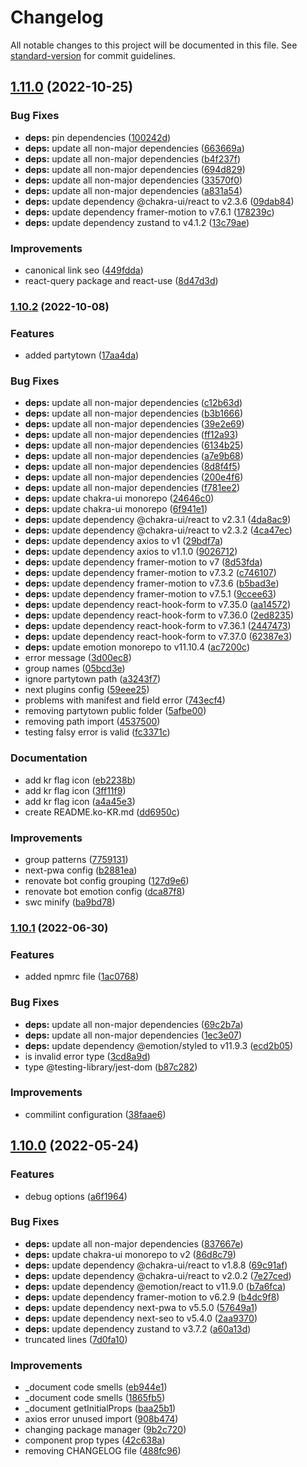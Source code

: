 # Changelog

All notable changes to this project will be documented in this file. See [standard-version](https://github.com/conventional-changelog/standard-version) for commit guidelines.

## [1.11.0](https://github.com/gmatthewsfeuer/next-plate/compare/v1.10.2...v1.11.0) (2022-10-25)

### Bug Fixes

- **deps:** pin dependencies ([100242d](https://github.com/gmatthewsfeuer/next-plate/commit/100242d653c89c23257ec55b37570ba1cd979e44))
- **deps:** update all non-major dependencies ([663669a](https://github.com/gmatthewsfeuer/next-plate/commit/663669a4d45a99ff974bfea9a68061c33a550740))
- **deps:** update all non-major dependencies ([b4f237f](https://github.com/gmatthewsfeuer/next-plate/commit/b4f237f5b69dbb65037449256ba17cfb8d7b4f26))
- **deps:** update all non-major dependencies ([694d829](https://github.com/gmatthewsfeuer/next-plate/commit/694d82940d1ffd1d6386435a2e401d3d6d41e337))
- **deps:** update all non-major dependencies ([33570f0](https://github.com/gmatthewsfeuer/next-plate/commit/33570f0ccf98da53a72919020e2f954a69d78e5a))
- **deps:** update all non-major dependencies ([a831a54](https://github.com/gmatthewsfeuer/next-plate/commit/a831a545340dbe1e3b7f707c051af4526785f407))
- **deps:** update dependency @chakra-ui/react to v2.3.6 ([09dab84](https://github.com/gmatthewsfeuer/next-plate/commit/09dab848406bc0006d468bb96e4b227b97419c7f))
- **deps:** update dependency framer-motion to v7.6.1 ([178239c](https://github.com/gmatthewsfeuer/next-plate/commit/178239c4d28a7e4669d172ff82e6576b43006f16))
- **deps:** update dependency zustand to v4.1.2 ([13c79ae](https://github.com/gmatthewsfeuer/next-plate/commit/13c79aeeb174202b7b0a29c54fbc26c6b6165831))

### Improvements

- canonical link seo ([449fdda](https://github.com/gmatthewsfeuer/next-plate/commit/449fdda8e3aeec770c6f2666725b04f993b587e0))
- react-query package and react-use ([8d47d3d](https://github.com/gmatthewsfeuer/next-plate/commit/8d47d3d1ea5432f12b70a64d4f5c87df59210a25))

### [1.10.2](https://github.com/gmatthewsfeuer/next-plate/compare/v1.10.1...v1.10.2) (2022-10-08)

### Features

- added partytown ([17aa4da](https://github.com/gmatthewsfeuer/next-plate/commit/17aa4da93725c4d9c471c37ac361186dbbd8572c))

### Bug Fixes

- **deps:** update all non-major dependencies ([c12b63d](https://github.com/gmatthewsfeuer/next-plate/commit/c12b63d2459e8e4137228f8a3adfc3db79d0149e))
- **deps:** update all non-major dependencies ([b3b1666](https://github.com/gmatthewsfeuer/next-plate/commit/b3b16666f6d583babc94fbb2f92a3a81aa1bc44a))
- **deps:** update all non-major dependencies ([39e2e69](https://github.com/gmatthewsfeuer/next-plate/commit/39e2e69e61f68804ff1afbbd24f61a70a3335b3a))
- **deps:** update all non-major dependencies ([ff12a93](https://github.com/gmatthewsfeuer/next-plate/commit/ff12a93da0178e4bc06ed098ed0cbaa64de1438c))
- **deps:** update all non-major dependencies ([6134b25](https://github.com/gmatthewsfeuer/next-plate/commit/6134b255610efd0d7f0599878038bd34ebe1c9be))
- **deps:** update all non-major dependencies ([a7e9b68](https://github.com/gmatthewsfeuer/next-plate/commit/a7e9b688e134a0d18b953920153c7a6df33bede1))
- **deps:** update all non-major dependencies ([8d8f4f5](https://github.com/gmatthewsfeuer/next-plate/commit/8d8f4f532c01a27c87a179c726b22b9097a952c5))
- **deps:** update all non-major dependencies ([200e4f6](https://github.com/gmatthewsfeuer/next-plate/commit/200e4f64cd12ff5f31f015e70042181896a53025))
- **deps:** update all non-major dependencies ([f781ee2](https://github.com/gmatthewsfeuer/next-plate/commit/f781ee2b9078cd2540d83119547045ea67c5528e))
- **deps:** update chakra-ui monorepo ([24646c0](https://github.com/gmatthewsfeuer/next-plate/commit/24646c0a92b108798fd54a814acf9685471d4f0a))
- **deps:** update chakra-ui monorepo ([6f941e1](https://github.com/gmatthewsfeuer/next-plate/commit/6f941e1b7e9d91ddce29816b5830341576e1a00f))
- **deps:** update dependency @chakra-ui/react to v2.3.1 ([4da8ac9](https://github.com/gmatthewsfeuer/next-plate/commit/4da8ac9c1693791ddc2ba1ac7e4da82377e5914a))
- **deps:** update dependency @chakra-ui/react to v2.3.2 ([4ca47ec](https://github.com/gmatthewsfeuer/next-plate/commit/4ca47ecb691ffe8bc8a5cb4e1ae5c4ee6bc70d14))
- **deps:** update dependency axios to v1 ([29bdf7a](https://github.com/gmatthewsfeuer/next-plate/commit/29bdf7a2e6a0b0f15db47507d222cb527141fc34))
- **deps:** update dependency axios to v1.1.0 ([9026712](https://github.com/gmatthewsfeuer/next-plate/commit/902671255dde81f795bc972b3dbc20e90da505b4))
- **deps:** update dependency framer-motion to v7 ([8d53fda](https://github.com/gmatthewsfeuer/next-plate/commit/8d53fda787e9b518a9598503694b2b2d82151bae))
- **deps:** update dependency framer-motion to v7.3.2 ([c746107](https://github.com/gmatthewsfeuer/next-plate/commit/c7461074d5718c25f51c58d14edfdc0cba51c8de))
- **deps:** update dependency framer-motion to v7.3.6 ([b5bad3e](https://github.com/gmatthewsfeuer/next-plate/commit/b5bad3e3e977793ed8ca173fb80c8fedbbecfd20))
- **deps:** update dependency framer-motion to v7.5.1 ([9ccee63](https://github.com/gmatthewsfeuer/next-plate/commit/9ccee63b6c04c8b618a5b55335ce3ce2fd385df9))
- **deps:** update dependency react-hook-form to v7.35.0 ([aa14572](https://github.com/gmatthewsfeuer/next-plate/commit/aa145722d2f70136a5bf5e6834e7d42391a11bb5))
- **deps:** update dependency react-hook-form to v7.36.0 ([2ed8235](https://github.com/gmatthewsfeuer/next-plate/commit/2ed8235594c7edcaaf2c190a871647cfc386408b))
- **deps:** update dependency react-hook-form to v7.36.1 ([2447473](https://github.com/gmatthewsfeuer/next-plate/commit/244747337da818d53ceaf756f5038777687e1872))
- **deps:** update dependency react-hook-form to v7.37.0 ([62387e3](https://github.com/gmatthewsfeuer/next-plate/commit/62387e3d1dd3715c904c6f71aa4422323ce17c98))
- **deps:** update emotion monorepo to v11.10.4 ([ac7200c](https://github.com/gmatthewsfeuer/next-plate/commit/ac7200c8f9c7ba50f9d92d2e6b17b057cc818ea6))
- error message ([3d00ec8](https://github.com/gmatthewsfeuer/next-plate/commit/3d00ec8fbf7dc72e2999041c334621d0183cfaf1))
- group names ([05bcd3e](https://github.com/gmatthewsfeuer/next-plate/commit/05bcd3e408e2a6e7682dd37760bfdb22c9e65915))
- ignore partytown path ([a3243f7](https://github.com/gmatthewsfeuer/next-plate/commit/a3243f76c29d4859f4e05d8a50553931fd8f6ec9))
- next plugins config ([59eee25](https://github.com/gmatthewsfeuer/next-plate/commit/59eee25d81c801f9a5ed6fcebb4d942c85f455d0))
- problems with manifest and field error ([743ecf4](https://github.com/gmatthewsfeuer/next-plate/commit/743ecf4cb4c99b05f46e13adf050376e94e15e26))
- removing partytown public folder ([5afbe00](https://github.com/gmatthewsfeuer/next-plate/commit/5afbe008d60fa10eb6b4f20f811f214f26561269))
- removing path import ([4537500](https://github.com/gmatthewsfeuer/next-plate/commit/4537500346a06962c7dbb4f238ec982bd7de0ac7))
- testing falsy error is valid ([fc3371c](https://github.com/gmatthewsfeuer/next-plate/commit/fc3371c81d6b034512b69611af455403b8e34fea))

### Documentation

- add kr flag icon ([eb2238b](https://github.com/gmatthewsfeuer/next-plate/commit/eb2238ba1d7e61875c3ea219e7308f58e88c7e6a))
- add kr flag icon ([3ff11f9](https://github.com/gmatthewsfeuer/next-plate/commit/3ff11f9ac257ba48a4f3f58fe455024087816401))
- add kr flag icon ([a4a45e3](https://github.com/gmatthewsfeuer/next-plate/commit/a4a45e34ac1bbb9e595ad9f87ce489db05884ab1))
- create README.ko-KR.md ([dd6950c](https://github.com/gmatthewsfeuer/next-plate/commit/dd6950c86ff17b1556e4ad910ba83b66d0203acc))

### Improvements

- group patterns ([7759131](https://github.com/gmatthewsfeuer/next-plate/commit/7759131d7b0275d65801d5ac32eedf03b500fa7e))
- next-pwa config ([b2881ea](https://github.com/gmatthewsfeuer/next-plate/commit/b2881eadba8d77da4bb05719a4448ea77370899a))
- renovate bot config grouping ([127d9e6](https://github.com/gmatthewsfeuer/next-plate/commit/127d9e6f3db1a32b3132f36a99dd44021df9f983))
- renovate bot emotion config ([dca87f8](https://github.com/gmatthewsfeuer/next-plate/commit/dca87f8420956705c0bc85d06801ff6a91a25d5e))
- swc minify ([ba9bd78](https://github.com/gmatthewsfeuer/next-plate/commit/ba9bd78ec5c1b77b2ce69f939793ffce91bc1be3))

### [1.10.1](https://github.com/gmatthewsfeuer/next-plate/compare/v1.10.0...v1.10.1) (2022-06-30)

### Features

- added npmrc file ([1ac0768](https://github.com/gmatthewsfeuer/next-plate/commit/1ac0768e7f572f8bfb0d2c915c596839deef3046))

### Bug Fixes

- **deps:** update all non-major dependencies ([69c2b7a](https://github.com/gmatthewsfeuer/next-plate/commit/69c2b7ac2ab171ceea1a99193673a3bc67ed9783))
- **deps:** update all non-major dependencies ([1ec3e07](https://github.com/gmatthewsfeuer/next-plate/commit/1ec3e076adea13ed12dfc12ec3c51e1a71829a1b))
- **deps:** update dependency @emotion/styled to v11.9.3 ([ecd2b05](https://github.com/gmatthewsfeuer/next-plate/commit/ecd2b05b8b94bae153dbcbf4010d1ca739085cf0))
- is invalid error type ([3cd8a9d](https://github.com/gmatthewsfeuer/next-plate/commit/3cd8a9df413a4b83306c87d02d06f1ee5d726b07))
- type @testing-library/jest-dom ([b87c282](https://github.com/gmatthewsfeuer/next-plate/commit/b87c282aab1fbd403df1dc57155e1da4c923fee4))

### Improvements

- commilint configuration ([38faae6](https://github.com/gmatthewsfeuer/next-plate/commit/38faae669280ee980b34ba31dd95c5f51be3edf0))

## [1.10.0](https://github.com/gmatthewsfeuer/next-plate/compare/v1.9.0...v1.10.0) (2022-05-24)

### Features

- debug options ([a6f1964](https://github.com/gmatthewsfeuer/next-plate/commit/a6f19649704d55b8be689e29ca8f2812c0760de1))

### Bug Fixes

- **deps:** update all non-major dependencies ([837667e](https://github.com/gmatthewsfeuer/next-plate/commit/837667effcd6e1aa98a4e506b5f4a77d24113699))
- **deps:** update chakra-ui monorepo to v2 ([86d8c79](https://github.com/gmatthewsfeuer/next-plate/commit/86d8c791ea47a1d55b297953c43544ab1a40c707))
- **deps:** update dependency @chakra-ui/react to v1.8.8 ([69c91af](https://github.com/gmatthewsfeuer/next-plate/commit/69c91af0981a68057d61063abe1322015e9c7f58))
- **deps:** update dependency @chakra-ui/react to v2.0.2 ([7e27ced](https://github.com/gmatthewsfeuer/next-plate/commit/7e27ced9edade4cecc5fe8910d11f3d708a02f75))
- **deps:** update dependency @emotion/react to v11.9.0 ([b7a6fca](https://github.com/gmatthewsfeuer/next-plate/commit/b7a6fcafd21bc6ed48d681c982712554f3ba51d0))
- **deps:** update dependency framer-motion to v6.2.9 ([b4dc9f8](https://github.com/gmatthewsfeuer/next-plate/commit/b4dc9f83b59f904bc2d5aa9496a231edcd43de39))
- **deps:** update dependency next-pwa to v5.5.0 ([57649a1](https://github.com/gmatthewsfeuer/next-plate/commit/57649a123f38c8dadcbf568c5466808ec06c8279))
- **deps:** update dependency next-seo to v5.4.0 ([2aa9370](https://github.com/gmatthewsfeuer/next-plate/commit/2aa9370b8be143cb7f4d02ba8d3e3718de2ecb4d))
- **deps:** update dependency zustand to v3.7.2 ([a60a13d](https://github.com/gmatthewsfeuer/next-plate/commit/a60a13d9e93f6a90528f713b02dfdbafa119bae0))
- truncated lines ([7d0fa10](https://github.com/gmatthewsfeuer/next-plate/commit/7d0fa100a8013efc661a8c3e67e369b24704db13))

### Improvements

- \_document code smells ([eb944e1](https://github.com/gmatthewsfeuer/next-plate/commit/eb944e1d966ea518499205682f9cb4fa7f29e668))
- \_document code smells ([1865fb5](https://github.com/gmatthewsfeuer/next-plate/commit/1865fb50804215d30151ab1fe456f3ca88f56614))
- \_document getInitialProps ([baa25b1](https://github.com/gmatthewsfeuer/next-plate/commit/baa25b1e52b197246108928ea2aa3013d7e5ba62))
- axios error unused import ([908b474](https://github.com/gmatthewsfeuer/next-plate/commit/908b474b38b6bba8009a58dee3cc0166dfea85f1))
- changing package manager ([9b2c720](https://github.com/gmatthewsfeuer/next-plate/commit/9b2c72076736aa5d3e04ebc6ea018cf9d4a2bf91))
- component prop types ([42c638a](https://github.com/gmatthewsfeuer/next-plate/commit/42c638abff78158fd3abaec6574a9c5fea299a91))
- removing CHANGELOG file ([488fc96](https://github.com/gmatthewsfeuer/next-plate/commit/488fc96d2c8e519f576b597214246b989778e44d))
